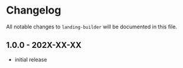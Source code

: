 # Changelog

All notable changes to `landing-builder` will be documented in this file.

## 1.0.0 - 202X-XX-XX

- initial release
